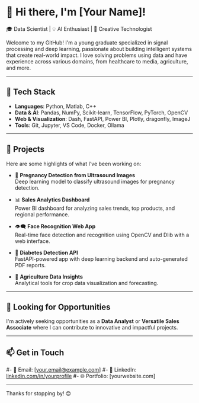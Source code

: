 # 👋 Hi there, I'm [Your Name]!

🎓 Data Scientist | 💡 AI Enthusiast | 🎨 Creative Technologist

Welcome to my GitHub! I'm a young graduate specialized in signal processing and deep learning, passionate about building intelligent systems that create real-world impact. I love solving problems using data and have experience across various domains, from healthcare to media, agriculture, and more.

---

## 🔧 Tech Stack
- **Languages**: Python, Matlab, C++
- **Data & AI**: Pandas, NumPy, Scikit-learn, TensorFlow, PyTorch, OpenCV
- **Web & Visualization**: Dash, FastAPI, Power BI, Plotly, dragonfly, ImageJ
- **Tools**: Git, Jupyter, VS Code, Docker, Ollama

---

## 🚀 Projects
Here are some highlights of what I’ve been working on:

- 🤖 **Pregnancy Detection from Ultrasound Images**  
  Deep learning model to classify ultrasound images for pregnancy detection.

- 📊 **Sales Analytics Dashboard**  
  Power BI dashboard for analyzing sales trends, top products, and regional performance.

- 👁️‍🗨️ **Face Recognition Web App**  
  Real-time face detection and recognition using OpenCV and Dlib with a web interface.

- 💉 **Diabetes Detection API**  
  FastAPI-powered app with deep learning backend and auto-generated PDF reports.

- 🌿 **Agriculture Data Insights**  
  Analytical tools for crop data visualization and forecasting.

---

## 💼 Looking for Opportunities
I'm actively seeking opportunities as a **Data Analyst** or **Versatile Sales Associate** where I can contribute to innovative and impactful projects.

---

## 📫 Get in Touch
#- 💌 Email: [your.email@example.com]
#- 🔗 LinkedIn: [linkedin.com/in/yourprofile](https://linkedin.com/in/yourprofile)
#- 🌐 Portfolio: [yourwebsite.com]

---

Thanks for stopping by! 😊


